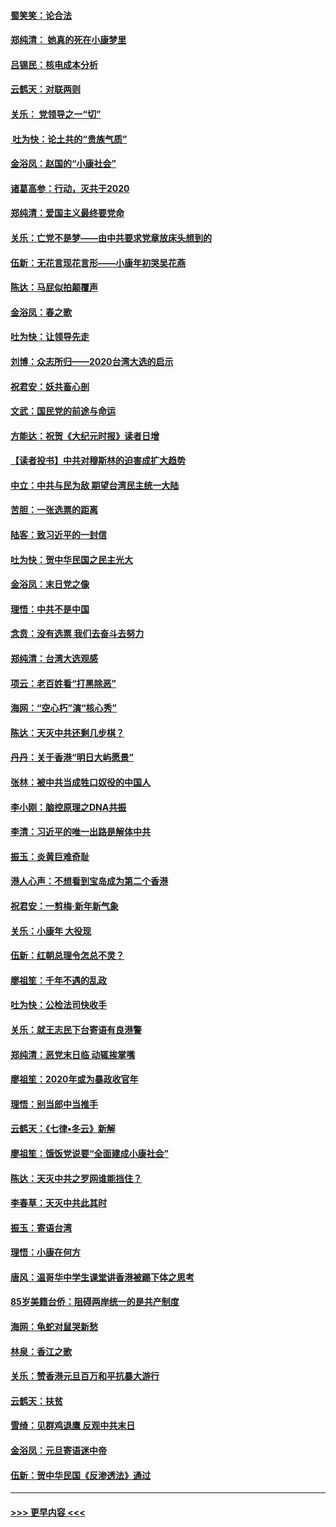 #### [蜀笑笑：论合法](../pages/nsc993/n11808064.md?t=01210544) 
#### [郑纯清： 她真的死在小康梦里](../pages/nsc993/n11806623.md?t=01210544) 
#### [吕锡民：核电成本分析](../pages/nsc993/n11806284.md?t=01210544) 
#### [云鹤天：对联两则](../pages/nsc993/n11805957.md?t=01210544) 
#### [关乐： 党领导之一“切”](../pages/nsc993/n11804505.md?t=01210544) 
#### [ 吐为快：论土共的“贵族气质”](../pages/nsc993/n11804490.md?t=01210544) 
#### [金浴凤：赵国的“小康社会”](../pages/nsc993/n11804452.md?t=01210544) 
#### [诸葛高参：行动，灭共于2020](../pages/nsc993/n11804120.md?t=01210544) 
#### [郑纯清：爱国主义最终要党命](../pages/nsc993/n11802197.md?t=01210544) 
#### [关乐：亡党不是梦——由中共要求党章放床头想到的](../pages/nsc993/n11802156.md?t=01210544) 
#### [伍新：无花言现花言形——小康年初哭吴花燕](../pages/nsc993/n11800044.md?t=01210544) 
#### [陈达：马屁似拍颠覆声](../pages/nsc993/n11800010.md?t=01210544) 
#### [金浴凤：春之歌](../pages/nsc993/n11797687.md?t=01210544) 
#### [吐为快：让领导先走](../pages/nsc993/n11797512.md?t=01210544) 
#### [刘博：众志所归——2020台湾大选的启示](../pages/nsc993/n11796878.md?t=01210544) 
#### [祝君安：妖共畜心剖](../pages/nsc993/n11794273.md?t=01210544) 
#### [文武：国民党的前途与命运](../pages/nsc993/n11794198.md?t=01210544) 
#### [方能达：祝贺《大纪元时报》读者日增](../pages/nsc993/n11793807.md?t=01210544) 
#### [【读者投书】中共对穆斯林的迫害成扩大趋势](../pages/nsc993/n11791371.md?t=01210544) 
#### [中立：中共与民为敌 期望台湾民主统一大陆](../pages/nsc993/n11790392.md?t=01210544) 
#### [苦胆：一张选票的距离](../pages/nsc993/n11788914.md?t=01210544) 
#### [陆客：致习近平的一封信](../pages/nsc993/n11788867.md?t=01210544) 
#### [吐为快：贺中华民国之民主光大](../pages/nsc993/n11788618.md?t=01210544) 
#### [金浴凤：末日党之像](../pages/nsc993/n11787475.md?t=01210544) 
#### [理悟：中共不是中国](../pages/nsc993/n11787463.md?t=01210544) 
#### [念贲：没有选票  我们去奋斗去努力](../pages/nsc993/n11787398.md?t=01210544) 
#### [郑纯清：台湾大选观感](../pages/nsc993/n11786210.md?t=01210544) 
#### [项云：老百姓看“打黑除恶”](../pages/nsc993/n11785398.md?t=01210544) 
#### [海网：“空心朽”演“核心秀”](../pages/nsc993/n11783874.md?t=01210544) 
#### [陈达：天灭中共还剩几步棋？](../pages/nsc993/n11783719.md?t=01210544) 
#### [丹丹：关于香港“明日大屿愿景”](../pages/nsc993/n11783273.md?t=01210544) 
#### [张林：被中共当成牲口奴役的中国人](../pages/nsc993/n11782397.md?t=01210544) 
#### [李小刚：脑控原理之DNA共振](../pages/nsc993/n11780962.md?t=01210544) 
#### [李清：习近平的唯一出路是解体中共](../pages/nsc993/n11780866.md?t=01210544) 
#### [振玉：炎黄巨难奇耻](../pages/nsc993/n11779632.md?t=01210544) 
#### [港人心声：不想看到宝岛成为第二个香港](../pages/nsc993/n11778817.md?t=01210544) 
#### [祝君安：一剪梅‧新年新气象](../pages/nsc993/n11776340.md?t=01210544) 
#### [关乐：小康年 大役现](../pages/nsc993/n11774213.md?t=01210544) 
#### [伍新：红朝总理令怎总不灵？](../pages/nsc993/n11770813.md?t=01210544) 
#### [廖祖笙：千年不遇的乱政](../pages/nsc993/n11770373.md?t=01210544) 
#### [吐为快：公检法司快收手](../pages/nsc993/n11770359.md?t=01210544) 
#### [关乐：就王志民下台寄语有良港警](../pages/nsc993/n11769903.md?t=01210544) 
#### [郑纯清：恶党末日临 动辄挨掌嘴](../pages/nsc993/n11769356.md?t=01210544) 
#### [廖祖笙：2020年或为暴政收官年](../pages/nsc993/n11768216.md?t=01210544) 
#### [理悟：别当郎中当推手](../pages/nsc993/n11768243.md?t=01210544) 
#### [云鹤天：《七律▪冬云》新解](../pages/nsc993/n11768204.md?t=01210544) 
#### [廖祖笙：饿饭党说要“全面建成小康社会”](../pages/nsc993/n11767482.md?t=01210544) 
#### [陈达：天灭中共之罗网谁能挡住？](../pages/nsc993/n11767465.md?t=01210544) 
#### [李春草：天灭中共此其时](../pages/nsc993/n11767452.md?t=01210544) 
#### [振玉：寄语台湾](../pages/nsc993/n11767432.md?t=01210544) 
#### [理悟：小康在何方](../pages/nsc993/n11767394.md?t=01210544) 
#### [唐风：温哥华中学生课堂讲香港被踢下体之思考](../pages/nsc993/n11766848.md?t=01210544) 
#### [85岁美籍台侨：阻碍两岸统一的是共产制度](../pages/nsc993/n11765043.md?t=01210544) 
#### [海网：龟蛇对鼠哭新愁](../pages/nsc993/n11764895.md?t=01210544) 
#### [林泉：香江之歌](../pages/nsc993/n11764415.md?t=01210544) 
#### [关乐：赞香港元旦百万和平抗暴大游行](../pages/nsc993/n11764382.md?t=01210544) 
#### [云鹤天：扶贫](../pages/nsc993/n11764245.md?t=01210544) 
#### [雪绮：见群鸡退鹰  反观中共末日](../pages/nsc993/n11762112.md?t=01210544) 
#### [金浴凤：元旦寄语迷中帝](../pages/nsc993/n11761788.md?t=01210544) 
#### [伍新：贺中华民国《反渗透法》通过](../pages/nsc993/n11761994.md?t=01210544) 

----
#### [ >>> 更早内容 <<< ](../indexes/nsc993-earlier.md)
